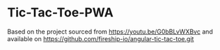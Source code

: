 # Tic-Tac-Toe-PWA
Based on the project sourced from https://youtu.be/G0bBLvWXBvc and available on https://github.com/fireship-io/angular-tic-tac-toe.git
